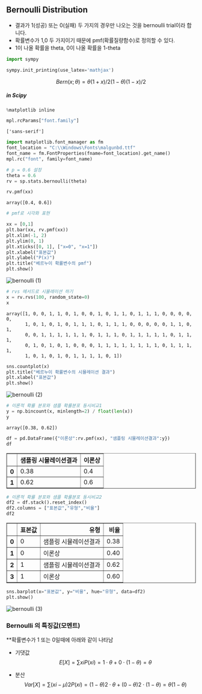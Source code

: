 ## Bernoulli Distribution
- 결과가 1(성공) 또는 0(실패) 두 가지의 경우만 나오는 것을 bernoulli trial이라 합니다.
- 확률변수가 1,0 두 가지이기 때문에 pmf(확률질량함수)로 정의할 수 있다.
- 1이 나올 확률을 theta, 0이 나올 확률을 1-theta


```python
import sympy
```


```python
sympy.init_printing(use_latex='mathjax')
```

$$
Bern(x;θ)=θ(1+x)/2(1−θ)(1−x)/2
$$

##### in Scipy


```python
%matplotlib inline
```


```python
mpl.rcParams["font.family"]
```




    ['sans-serif']




```python
import matplotlib.font_manager as fm
font_location = "C:\\Windows\Fonts\malgunbd.ttf"
font_name = fm.FontProperties(fname=font_location).get_name()
mpl.rc("font", family=font_name)
```


```python
# p = 0.6 설정
theta = 0.6
rv = sp.stats.bernoulli(theta)
```


```python
rv.pmf(xx)
```




    array([0.4, 0.6])




```python
# pmf로 시각화 표현

xx = [0,1]
plt.bar(xx, rv.pmf(xx))
plt.xlim(-1, 2)
plt.ylim(0, 1)
plt.xticks([0, 1], ["x=0", "x=1"])
plt.xlabel("표본값")
plt.ylabel("P(x)")
plt.title("베르누이 확률변수의 pmf")
plt.show()
```


![bernoulli (1)](/assets/bernoulli%20(1).png)



```python
# rvs 메서드로 시뮬레이션 하기
x = rv.rvs(100, random_state=0)
x
```




    array([1, 0, 0, 1, 1, 0, 1, 0, 0, 1, 0, 1, 1, 0, 1, 1, 1, 0, 0, 0, 0, 0,
           1, 0, 1, 0, 1, 0, 1, 1, 1, 0, 1, 1, 1, 0, 0, 0, 0, 0, 1, 1, 0, 1,
           0, 0, 1, 1, 1, 1, 1, 1, 0, 1, 1, 1, 0, 1, 1, 1, 1, 1, 0, 1, 1, 1,
           0, 1, 0, 1, 0, 1, 0, 0, 0, 1, 1, 1, 1, 1, 1, 1, 1, 0, 1, 1, 1, 1,
           1, 0, 1, 0, 1, 0, 1, 1, 1, 1, 0, 1])




```python
sns.countplot(x)
plt.title("베르누이 확률변수의 시뮬레이션 결과")
plt.xlabel("표본값")
plt.show()
```


![bernoulli (2)](/assets/bernoulli%20(2).png)



```python
# 이론적 확률 분포와 샘플 확률분포 동시비교1
y = np.bincount(x, minlength=2) / float(len(x))
y
```




    array([0.38, 0.62])




```python
df = pd.DataFrame({"이론상":rv.pmf(xx), "샘플링 시뮬레이션결과":y})
df
```




<div>
<style scoped>
    .dataframe tbody tr th:only-of-type {
        vertical-align: middle;
    }

    .dataframe tbody tr th {
        vertical-align: top;
    }

    .dataframe thead th {
        text-align: right;
    }
</style>
<table border="1" class="dataframe">
  <thead>
    <tr style="text-align: right;">
      <th></th>
      <th>샘플링 시뮬레이션결과</th>
      <th>이론상</th>
    </tr>
  </thead>
  <tbody>
    <tr>
      <th>0</th>
      <td>0.38</td>
      <td>0.4</td>
    </tr>
    <tr>
      <th>1</th>
      <td>0.62</td>
      <td>0.6</td>
    </tr>
  </tbody>
</table>
</div>




```python
# 이론적 확률 분포와 샘플 확률분포 동시비교2
df2 = df.stack().reset_index()
df2.columns = ["표본값","유형","비율"]
df2
```




<div>
<style scoped>
    .dataframe tbody tr th:only-of-type {
        vertical-align: middle;
    }

    .dataframe tbody tr th {
        vertical-align: top;
    }

    .dataframe thead th {
        text-align: right;
    }
</style>
<table border="1" class="dataframe">
  <thead>
    <tr style="text-align: right;">
      <th></th>
      <th>표본값</th>
      <th>유형</th>
      <th>비율</th>
    </tr>
  </thead>
  <tbody>
    <tr>
      <th>0</th>
      <td>0</td>
      <td>샘플링 시뮬레이션결과</td>
      <td>0.38</td>
    </tr>
    <tr>
      <th>1</th>
      <td>0</td>
      <td>이론상</td>
      <td>0.40</td>
    </tr>
    <tr>
      <th>2</th>
      <td>1</td>
      <td>샘플링 시뮬레이션결과</td>
      <td>0.62</td>
    </tr>
    <tr>
      <th>3</th>
      <td>1</td>
      <td>이론상</td>
      <td>0.60</td>
    </tr>
  </tbody>
</table>
</div>




```python
sns.barplot(x="표본값", y="비율", hue="유형", data=df2)
plt.show()
```


![bernoulli (3)](/assets/bernoulli%20(3).png)

### Bernoulli 의 특징값(모멘트)

**확률변수가 1 또는 0일때에 아래와 같이 나타남

- 기댓값
$$
E[X]=∑xiP(xi)=1⋅θ+0⋅(1−θ)=θ
$$

- 분산
$$
Var[X]=∑(xi−μ)2P(xi)=(1−θ)2⋅θ+(0−θ)2⋅(1−θ)=θ(1−θ)
$$
